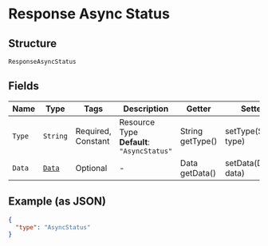 
# Response Async Status

## Structure

`ResponseAsyncStatus`

## Fields

| Name | Type | Tags | Description | Getter | Setter |
|  --- | --- | --- | --- | --- | --- |
| `Type` | `String` | Required, Constant | Resource Type<br>**Default**: `"AsyncStatus"` | String getType() | setType(String type) |
| `Data` | [`Data`](../../doc/models/data.md) | Optional | - | Data getData() | setData(Data data) |

## Example (as JSON)

```json
{
  "type": "AsyncStatus"
}
```

